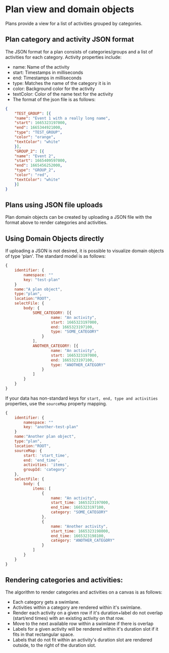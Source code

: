 # Plan view and domain objects
Plans provide a view for a list of activities grouped by categories.

## Plan category and activity JSON format
The JSON format for a plan consists of categories/groups and a list of activities for each category.
Activity properties include:
* name: Name of the activity
* start: Timestamps in milliseconds
* end: Timestamps in milliseconds
* type: Matches the name of the category it is in
* color: Background color for the activity
* textColor: Color of the name text for the activity
* The format of the json file is as follows:

```json
{
    "TEST_GROUP": [{
    "name": "Event 1 with a really long name",
    "start": 1665323197000,
    "end": 1665344921000,
    "type": "TEST_GROUP",
    "color": "orange",
    "textColor": "white"
    }],
    "GROUP_2": [{
    "name": "Event 2",
    "start": 1665409597000,
    "end": 1665456252000,
    "type": "GROUP_2",
    "color": "red",
    "textColor": "white"
    }]
}
```

## Plans using JSON file uploads
Plan domain objects can be created by uploading a JSON file with the format above to render categories and activities.

## Using Domain Objects directly
If uploading a JSON is not desired, it is possible to visualize domain objects of type 'plan'.
The standard model is as follows: 
```javascript
{
    identifier: {
        namespace: ""
        key: "test-plan"
    }
    name:"A plan object",
    type:"plan",
    location:"ROOT",
    selectFile: {
        body: {
            SOME_CATEGORY: [{
                    name: "An activity",
                    start: 1665323197000,
                    end: 1665323197100,
                    type: "SOME_CATEGORY"
                }
            ],
            ANOTHER_CATEGORY: [{
                    name: "An activity",
                    start: 1665323197000,
                    end: 1665323197100,
                    type: "ANOTHER_CATEGORY"
                }
            ]
        }
    }
}
```

If your data has non-standard keys for `start, end, type and activities` properties, use the `sourceMap` property mapping.
```javascript
{
    identifier: {
        namespace: ""
        key: "another-test-plan"
    }
    name:"Another plan object",
    type:"plan",
    location:"ROOT",
    sourceMap: {
        start: 'start_time',
        end: 'end_time',
        activities: 'items',
        groupId: 'category'
    },
    selectFile: {
        body: {
            items: [
                {
                    name: "An activity",
                    start_time: 1665323197000,
                    end_time: 1665323197100,
                    category: "SOME_CATEGORY"
                },
                {
                    name: "Another activity",
                    start_time: 1665323198000,
                    end_time: 1665323198100,
                    category: "ANOTHER_CATEGORY"
                }
            ]
        }
    }
}
```

## Rendering categories and activities:
The algorithm to render categories and activities on a canvas is as follows:
* Each category gets a swimlane.
* Activities within a category are rendered within it's swimlane.
* Render each activity on a given row if it's duration+label do not overlap (start/end times) with an existing activity on that row.
* Move to the next available row within a swimlane if there is overlap
* Labels for a given activity will be rendered within it's duration slot if it fits in that rectangular space.
* Labels that do not fit within an activity's duration slot are rendered outside, to the right of the duration slot.

